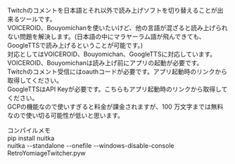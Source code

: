 Twitchのコメントを日本語とそれ以外で読み上げソフトを切り替えることが出来るツールです。  
VOICEROID、Bouyomichanを使いたいけど、他の言語が混ざると読み上げられない問題を解決します。(日本語の中にマラヤーラム語が飛んできても、GoogleTTSで読み上げるということが可能です。)  
対応としてはVOICEROID、Bouyomichan、GoogleTTSに対応しています。VOICEROID、Bouyomichanは読み上げ前にアプリの起動が必要です。  
Twitchのコメント受信にはoauthコードが必要です。アプリ起動時のリンクから取得してください。  
GoogleTTSはAPI Keyが必要です。こちらもアプリ起動時のリンクから取得してください。  
GCPの機能なので使いすぎると料金が課金されますが、100 万文字までは無料なので使い切る可能性が低いと思います。  
  
コンパイルメモ  
pip install nuitka  
nuitka --standalone --onefile --windows-disable-console RetroYomiageTwitcher.pyw


